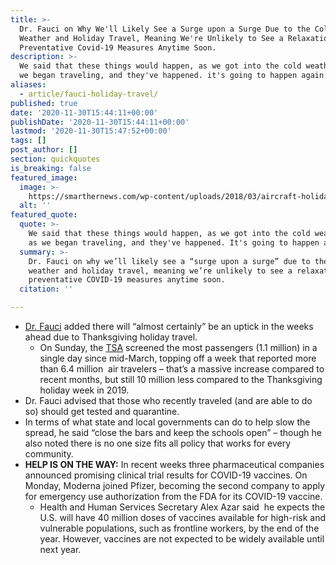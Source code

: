 ```yaml
---
title: >-
  Dr. Fauci on Why We'll Likely See a Surge upon a Surge Due to the Colder
  Weather and Holiday Travel, Meaning We're Unlikely to See a Relaxation of
  Preventative Covid-19 Measures Anytime Soon.
description: >-
  We said that these things would happen, as we got into the cold weather and as
  we began traveling, and they've happened. it's going to happen again.
aliases:
  - article/fauci-holiday-travel/
published: true
date: '2020-11-30T15:44:11+00:00'
publishDate: '2020-11-30T15:44:11+00:00'
lastmod: '2020-11-30T15:47:52+00:00'
tags: []
post_author: []
section: quickquotes
is_breaking: false
featured_image:
  image: >-
    https://smarthernews.com/wp-content/uploads/2018/03/aircraft-holiday-sun-tourism-99567-scaled.jpeg
  alt: ''
featured_quote:
  quote: >-
    We said that these things would happen, as we got into the cold weather and
    as we began traveling, and they've happened. It's going to happen again.
  summary: >-
    Dr. Fauci on why we’ll likely see a “surge upon a surge” due to the colder
    weather and holiday travel, meaning we’re unlikely to see a relaxation of
    preventative COVID-19 measures anytime soon.
  citation: ''

---
```

*   [Dr. Fauci](https://abcnews.go.com/Politics/week-transcript-11-29-20-dr-anthony-fauci/story?id=74446435) added there will “almost certainly” be an uptick in the weeks ahead due to Thanksgiving holiday travel.
    *   On Sunday, the [TSA](https://www.tsa.gov/coronavirus/passenger-throughput) screened the most passengers (1.1 million) in a single day since mid-March, topping off a week that reported more than 6.4 million  air travelers – that’s a massive increase compared to recent months, but still 10 million less compared to the Thanksgiving holiday week in 2019.
*   Dr. Fauci advised that those who recently traveled (and are able to do so) should get tested and quarantine.
*   In terms of what state and local governments can do to help slow the spread, he said “close the bars and keep the schools open” – though he also noted there is no one size fits all policy that works for every community.
*   **HELP IS ON THE WAY:** In recent weeks three pharmaceutical companies announced promising clinical trial results for COVID-19 vaccines. On Monday, Moderna joined Pfizer, becoming the second company to apply for emergency use authorization from the FDA for its COVID-19 vaccine.
    *   Health and Human Services Secretary Alex Azar said  he expects the U.S. will have 40 million doses of vaccines available for high-risk and vulnerable populations, such as frontline workers, by the end of the year. However, vaccines are not expected to be widely available until next year.